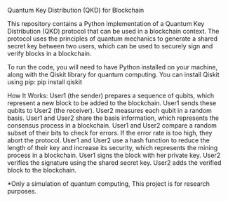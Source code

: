 Quantum Key Distribution (QKD) for Blockchain

This repository contains a Python implementation of a Quantum Key Distribution (QKD) protocol that can be used in a blockchain context. The protocol uses the principles of quantum mechanics to generate a shared secret key between two users, which can be used to securely sign and verify blocks in a blockchain.



To run the code, you will need to have Python installed on your machine, along with the Qiskit library for quantum computing. You can install Qiskit using pip:
pip install qiskit



How It Works:
User1 (the sender) prepares a sequence of qubits, which represent a new block to be added to the blockchain.
User1 sends these qubits to User2 (the receiver).
User2 measures each qubit in a random basis.
User1 and User2 share the basis information, which represents the consensus process in a blockchain.
User1 and User2 compare a random subset of their bits to check for errors. If the error rate is too high, they abort the protocol.
User1 and User2 use a hash function to reduce the length of their key and increase its security, which represents the mining process in a blockchain.
User1 signs the block with her private key.
User2 verifies the signature using the shared secret key.
User2 adds the verified block to the blockchain.

 *Only a simulation of quantum computing, This project is for research purposes.
